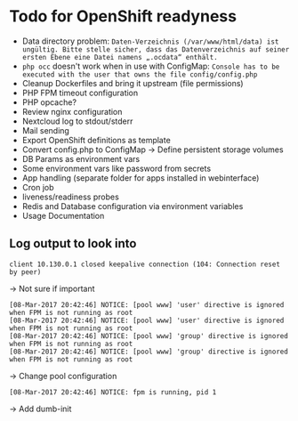# Todo for OpenShift readyness

* Data directory problem: `Daten-Verzeichnis (/var/www/html/data) ist ungültig. Bitte stelle sicher, dass das Datenverzeichnis auf seiner ersten Ebene eine Datei namens „.ocdata“ enthält.`
* `php occ` doesn't work when in use with ConfigMap: `Console has to be executed with the user that owns the file config/config.php`
* Cleanup Dockerfiles and bring it upstream (file permissions)
* PHP FPM timeout configuration
* PHP opcache?
* Review nginx configuration
* Nextcloud log to stdout/stderr
* Mail sending
* Export OpenShift definitions as template
* Convert config.php to ConfigMap -> Define persistent storage volumes
* DB Params as environment vars
* Some environment vars like password from secrets
* App handling (separate folder for apps installed in webinterface)
* Cron job
* liveness/readiness probes
* Redis and Database configuration via environment variables
* Usage Documentation

## Log output to look into

```
client 10.130.0.1 closed keepalive connection (104: Connection reset by peer)
```
-> Not sure if important

```
[08-Mar-2017 20:42:46] NOTICE: [pool www] 'user' directive is ignored when FPM is not running as root
[08-Mar-2017 20:42:46] NOTICE: [pool www] 'user' directive is ignored when FPM is not running as root
[08-Mar-2017 20:42:46] NOTICE: [pool www] 'group' directive is ignored when FPM is not running as root
[08-Mar-2017 20:42:46] NOTICE: [pool www] 'group' directive is ignored when FPM is not running as root
```
-> Change pool configuration

```
[08-Mar-2017 20:42:46] NOTICE: fpm is running, pid 1
```
-> Add dumb-init
